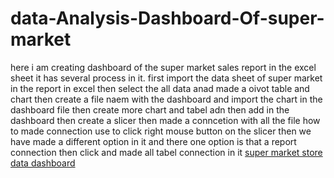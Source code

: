 # data-Analysis-Dashboard-Of-super-market
here i am creating dashboard of the super market sales report in the excel sheet it has several process in it.
first import the data sheet of super market in the report in excel
then select the all data anad made a oivot table and chart
then create a file naem with the dashboard and import the chart in the dashboard file
then create more chart and tabel 
adn then add in the dashboard
then create a slicer
then made a conncetion with all the file 
how to made connection
use to click right mouse button on the slicer then we have made a different option in it and there one option is that a report connection then click and made all tabel connection in it
<a href="https://github.com/anjali07092001/data-Analysis-Dashboard-Of-super-market.git">super market store data dashboard
